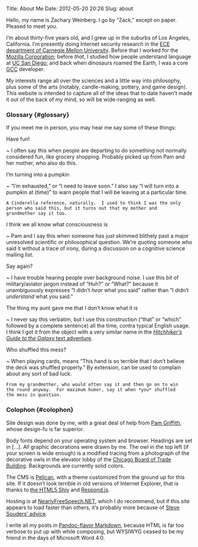Title: About Me
Date: 2012-05-20 20:26
Slug: about

Hello, my name is Zachary Weinberg.  I go by “Zack,” except on
paper. Pleased to meet you.

I’m about thirty-five years old, and I grew up in the suburbs of Los
Angeles, California.  I’m presently doing Internet security research
in the
[ECE department of Carnegie Mellon University](http://www.ece.cmu.edu/).
Before that I worked for the
[Mozilla Corporation](https://www.mozilla.org/en-US/foundation/moco/);
before *that*, I studied how people understand language at
[UC San Diego](http://www.cogsci.ucsd.edu/); and back when dinosaurs
roamed the Earth, I was a core [GCC](http://gcc.gnu.org/) developer.

My interests range all over the sciences and a little way into
philosophy, plus some of the arts (notably, candle-making, pottery,
and game design).  This website is intended to capture all of the
ideas that to date haven’t made it out of the back of my mind, so will
be wide-ranging as well.

### Glossary {#glossary}

If you meet me in person, you may hear me say some of these things:

Have fun!

  ~ I often say this when people are departing to do something not
    normally considered fun, like grocery shopping.  Probably picked up
    from Pam and her mother, who also do this.

I’m turning into a pumpkin

  ~ “I’m exhausted,” or “I need to leave soon.”  I also say “I will
    turn into a pumpkin at (time)” to warn people that I will be leaving
    at a particular time.

    A Cinderella reference, naturally.  I used to think I was the only
    person who said this, but it turns out that my mother and
    grandmother say it too.

I think we all know what consciousness is

  ~ Pam and I say this when someone has just skimmed blithely past
    a major unresolved scientific or philosophical question.  We’re
    quoting someone who said it without a trace of irony, during a
    discussion on a cognitive science mailing list.

Say again?

  ~ I have trouble hearing people over background noise.  I use
    this bit of military/aviator jargon instead of “Huh?” or “What?”
    because it unambiguously expresses “I didn’t *hear* what you
    said” rather than “I didn’t *understand* what you said.”

The thing my aunt gave me that I don’t know what it is

  ~ I never say this verbatim, but I use this construction (“that” or
    “which” followed by a complete sentence) all the time, contra
    typical English usage.  I think I got it from the object with a
    very similar name in the
    [*Hitchhiker’s Guide to the Galaxy* text adventure](http://www.bbc.co.uk/h2g2game).

Who shuffled this mess?

  ~ When playing cards, means “This hand is so terrible that I don’t
    believe the deck was shuffled properly.”  By extension, can be
    used to complain about any sort of bad luck.

    From my grandmother, who would often say it and then go on to win
    the round anyway.  For maximum humor, say it when *you* shuffled
    the mess in question.

### Colophon {#colophon}

Site design was done by me, with a great deal of help from
[Pam Griffith](http://www.pamgriffith.net/), whose design-fu is far
superior.

Body fonts depend on your operating system and browser.  Headings are
set in [...].  All graphic decorations were drawn by me.  The owl in
the top left (if your screen is wide enough) is a modified tracing
from a photograph of the decorative owls in the elevator lobby of the
[Chicago Board of Trade Building](http://www.cbotbuilding.com/photo-gallery/landmark/).
Backgrounds are currently solid colors.

The CMS is [Pelican](http://getpelican.com/), with a theme customized
from the ground up for this site.  If it doesn’t look terrible in old
versions of Internet Explorer, that is thanks to
[the HTML5 Shiv](https://github.com/aFarkas/html5shiv) and
[Respond.js](https://github.com/scottjehl/Respond).

Hosting is at
[NearlyFreeSpeech.NET](https://www.nearlyfreespeech.net/), which I do
recommend, but if this site appears to load faster than others, it’s
probably more because of
[Steve Souders’ advice](http://www.stevesouders.com/hpws/).

I write all my posts in
[Pandoc-flavor Markdown](http://johnmacfarlane.net/pandoc/README.html),
because HTML is far too verbose to put up with while composing, but
WYSIWYG ceased to be my friend in the days of Microsoft Word 4.0.
